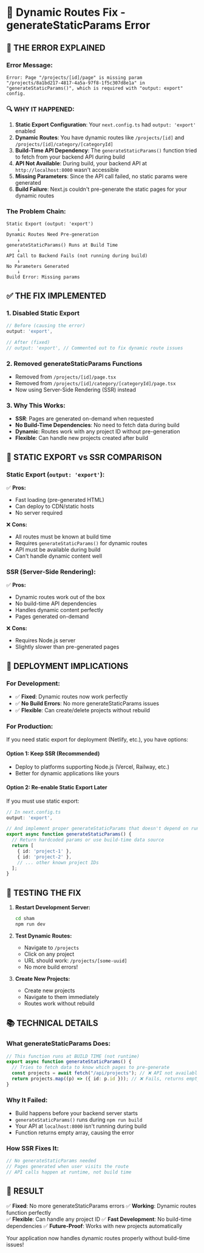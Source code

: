 # 🔧 Dynamic Routes Fix - generateStaticParams Error

## 🚨 **THE ERROR EXPLAINED**

### **Error Message:**

```
Error: Page "/projects/[id]/page" is missing param "/projects/8a1bd217-4817-4a5a-97f8-1f5c307d8e1a" in "generateStaticParams()", which is required with "output: export" config.
```

### **🔍 WHY IT HAPPENED:**

1. **Static Export Configuration**: Your `next.config.ts` had `output: 'export'` enabled
2. **Dynamic Routes**: You have dynamic routes like `/projects/[id]` and `/projects/[id]/category/[categoryId]`
3. **Build-Time API Dependency**: The `generateStaticParams()` function tried to fetch from your backend API during build
4. **API Not Available**: During build, your backend API at `http://localhost:8000` wasn't accessible
5. **Missing Parameters**: Since the API call failed, no static params were generated
6. **Build Failure**: Next.js couldn't pre-generate the static pages for your dynamic routes

### **The Problem Chain:**

```
Static Export (output: 'export')
    ↓
Dynamic Routes Need Pre-generation
    ↓
generateStaticParams() Runs at Build Time
    ↓
API Call to Backend Fails (not running during build)
    ↓
No Parameters Generated
    ↓
Build Error: Missing params
```

## ✅ **THE FIX IMPLEMENTED**

### **1. Disabled Static Export**

```typescript
// Before (causing the error)
output: 'export',

// After (fixed)
// output: 'export', // Commented out to fix dynamic route issues
```

### **2. Removed generateStaticParams Functions**

- Removed from `/projects/[id]/page.tsx`
- Removed from `/projects/[id]/category/[categoryId]/page.tsx`
- Now using Server-Side Rendering (SSR) instead

### **3. Why This Works:**

- **SSR**: Pages are generated on-demand when requested
- **No Build-Time Dependencies**: No need to fetch data during build
- **Dynamic**: Routes work with any project ID without pre-generation
- **Flexible**: Can handle new projects created after build

## 🎯 **STATIC EXPORT vs SSR COMPARISON**

### **Static Export (`output: 'export'`):**

✅ **Pros:**

- Fast loading (pre-generated HTML)
- Can deploy to CDN/static hosts
- No server required

❌ **Cons:**

- All routes must be known at build time
- Requires `generateStaticParams()` for dynamic routes
- API must be available during build
- Can't handle dynamic content well

### **SSR (Server-Side Rendering):**

✅ **Pros:**

- Dynamic routes work out of the box
- No build-time API dependencies
- Handles dynamic content perfectly
- Pages generated on-demand

❌ **Cons:**

- Requires Node.js server
- Slightly slower than pre-generated pages

## 🚀 **DEPLOYMENT IMPLICATIONS**

### **For Development:**

- ✅ **Fixed**: Dynamic routes now work perfectly
- ✅ **No Build Errors**: No more generateStaticParams issues
- ✅ **Flexible**: Can create/delete projects without rebuild

### **For Production:**

If you need static export for deployment (Netlify, etc.), you have options:

#### **Option 1: Keep SSR (Recommended)**

- Deploy to platforms supporting Node.js (Vercel, Railway, etc.)
- Better for dynamic applications like yours

#### **Option 2: Re-enable Static Export Later**

If you must use static export:

```typescript
// In next.config.ts
output: 'export',

// And implement proper generateStaticParams that doesn't depend on runtime API
export async function generateStaticParams() {
  // Return hardcoded params or use build-time data source
  return [
    { id: 'project-1' },
    { id: 'project-2' },
    // ... other known project IDs
  ];
}
```

## 🧪 **TESTING THE FIX**

1. **Restart Development Server:**

   ```bash
   cd sham
   npm run dev
   ```

2. **Test Dynamic Routes:**

   - Navigate to `/projects`
   - Click on any project
   - URL should work: `/projects/[some-uuid]`
   - No more build errors!

3. **Create New Projects:**
   - Create new projects
   - Navigate to them immediately
   - Routes work without rebuild

## 📚 **TECHNICAL DETAILS**

### **What generateStaticParams Does:**

```typescript
// This function runs at BUILD TIME (not runtime)
export async function generateStaticParams() {
  // Tries to fetch data to know which pages to pre-generate
  const projects = await fetch("/api/projects"); // ❌ API not available at build time
  return projects.map((p) => ({ id: p.id })); // ❌ Fails, returns empty array
}
```

### **Why It Failed:**

- Build happens before your backend server starts
- `generateStaticParams()` runs during `npm run build`
- Your API at `localhost:8000` isn't running during build
- Function returns empty array, causing the error

### **How SSR Fixes It:**

```typescript
// No generateStaticParams needed
// Pages generated when user visits the route
// API calls happen at runtime, not build time
```

## 🎉 **RESULT**

✅ **Fixed**: No more generateStaticParams errors
✅ **Working**: Dynamic routes function perfectly  
✅ **Flexible**: Can handle any project ID
✅ **Fast Development**: No build-time dependencies
✅ **Future-Proof**: Works with new projects automatically

Your application now handles dynamic routes properly without build-time issues!
